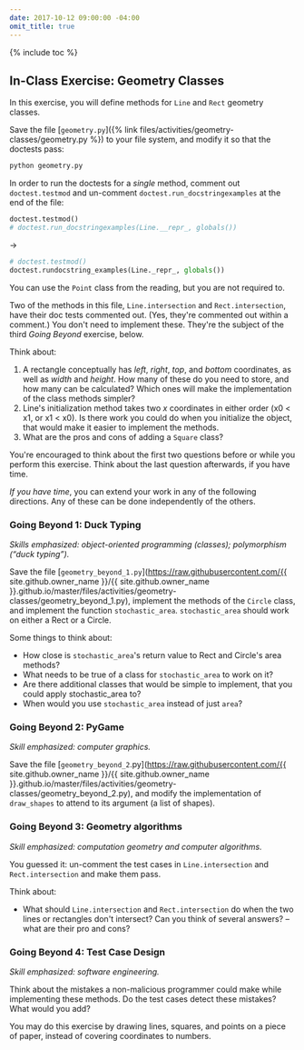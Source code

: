 ```yaml
---
date: 2017-10-12 09:00:00 -04:00
omit_title: true
---
```


{% include toc %}

## In-Class Exercise: Geometry Classes

In this exercise, you will define methods for `Line` and `Rect` geometry
classes.

Save the file
[`geometry.py`]({% link files/activities/geometry-classes/geometry.py %})
to your file system, and modify it so that the doctests pass:

```bash
python geometry.py
```

In order to run the doctests for a _single_ method, comment out
`doctest.testmod` and un-comment `doctest.run_docstringexamples` at the end of
the file:

```python
doctest.testmod()
# doctest.run_docstringexamples(Line.__repr_, globals())
```

→

```python
# doctest.testmod()
doctest.rundocstring_examples(Line._repr_, globals())
```

You can use the `Point` class from the reading, but you are not required to.

Two of the methods in this file, `Line.intersection` and `Rect.intersection`, have their doc tests commented out.
(Yes, they're commented out within a comment.)
You don't need to implement these. They're the subject of the third _Going Beyond_ exercise, below.

Think about:

1. A rectangle conceptually has _left_, _right_, _top_, and _bottom_ coordinates, as well as _width_ and _height_. How many of these do you need to store, and how many can be calculated? Which ones will make the implementation of the class methods simpler?
2. Line's initialization method takes two _x_ coordinates in either order (x0 &lt; x1, or x1 &lt; x0). Is there work you could do when you initialize the object, that would make it easier to implement the methods.
3. What are the pros and cons of adding a `Square` class?

You're encouraged to think about the first two questions before or while you
perform this exercise. Think about the last question afterwards, if you have
time.

_If you have time_, you can extend your work in any of the following
directions. Any of these can be done independently of the others.

### Going Beyond 1: Duck Typing

_Skills emphasized: object-oriented programming (classes); polymorphism (“duck typing”)._

Save the file
[`geometry_beyond_1.py`](https://raw.githubusercontent.com/{{ site.github.owner_name }}/{{ site.github.owner_name }}.github.io/master/files/activities/geometry-classes/geometry_beyond_1.py),
implement the methods of the `Circle` class, and implement the function `stochastic_area`.
`stochastic_area` should work on either a Rect or a Circle.

Some things to think about:

* How close is `stochastic_area`'s return value to Rect and Circle's area methods?
* What needs to be true of a class for `stochastic_area` to work on it?
* Are there additional classes that would be simple to implement, that you could apply stochastic_area to?
* When would you use `stochastic_area` instead of just `area`?

### Going Beyond 2: PyGame

_Skill emphasized: computer graphics._

Save the file
[`geometry_beyond_2`.py](https://raw.githubusercontent.com/{{ site.github.owner_name }}/{{ site.github.owner_name }}.github.io/master/files/activities/geometry-classes/geometry_beyond_2.py),
and modify the implementation of `draw_shapes` to attend to its argument (a
list of shapes).

### Going Beyond 3: Geometry algorithms

_Skill emphasized: computation geometry and computer algorithms._

You guessed it: un-comment the test cases in `Line.intersection` and
`Rect.intersection` and make them pass.

Think about:

* What should `Line.intersection` and `Rect.intersection` do when the two lines or rectangles don't intersect? Can you think of several answers? – what are their pro and cons?

### Going Beyond 4: Test Case Design

_Skill emphasized: software engineering._

Think about the mistakes a non-malicious programmer could make while
implementing these methods. Do the test cases detect these mistakes? What
would you add?

You may do this exercise by drawing lines, squares, and points on a piece of
paper, instead of covering coordinates to numbers.
